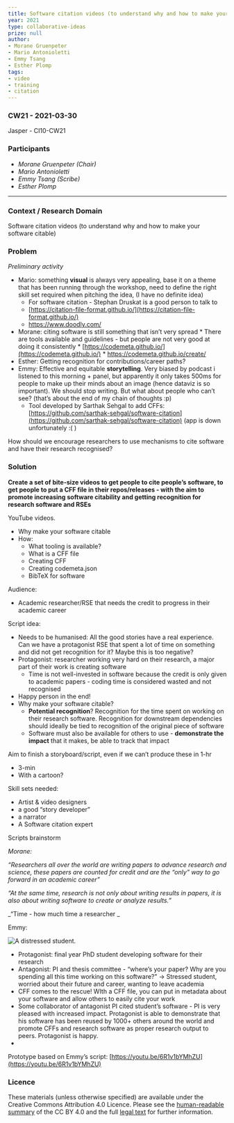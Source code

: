 ```yaml
---
title: Software citation videos (to understand why and how to make your software citable)
year: 2021
type: collaborative-ideas
prize: null
author:
- Morane Gruenpeter
- Mario Antonioletti
- Emmy Tsang
- Esther Plomp
tags:
- video
- training
- citation
---
```

### CW21 - 2021-03-30

Jasper - CI10-CW21


### **Participants**

*   _Morane Gruenpeter (Chair)_
*   _Mario Antonioletti_
*   _Emmy Tsang (Scribe)_
*   _Esther Plomp_

---


### **Context / Research Domain**

Software citation videos (to understand why and how to make your software citable)


### **Problem**


_Preliminary activity_

*   Mario: something **visual** is always very appealing, base it on a theme that has been running through the workshop, need to define the right skill set required when pitching the idea, (I have no definite idea)
    *   For software citation - Stephan Druskat is a good person to talk to
    *   [https://citation-file-format.github.io/](https://citation-file-format.github.io/)
    *   https://www.doodly.com/
*    Morane: citing software is still something that isn’t very spread 
    *   There are tools available and guidelines - but people are not very good at doing it consistently
    *   [https://codemeta.github.io/](https://codemeta.github.io/)
    *   https://codemeta.github.io/create/
*   Esther: Getting recognition for contributions/career paths? 
*   Emmy: Effective and equitable **storytelling**. Very biased by podcast i listened to this morning + panel, but apparently it only takes 500ms for people to make up their minds about an image (hence dataviz is so important). We should stop writing. But what about people who can’t see? (that’s about the end of my chain of thoughts :p)
    *   Tool developed by Sarthak Sehgal to add CFFs: [https://github.com/sarthak-sehgal/software-citation](https://github.com/sarthak-sehgal/software-citation) (app is down unfortunately :( )

How should we encourage researchers to use mechanisms to cite software and have their research recognised? 


### **Solution**

**Create a set of bite-size videos to get people to cite people’s software, to get people to put a CFF file in their repos/releases - with the aim to promote increasing software citability and getting recognition for research software and RSEs**

YouTube videos.

*   Why make your software citable
*   How:
    *   What tooling is available?
    *   What is a CFF file
    *   Creating CFF 
    *   Creating codemeta.json
    *   BibTeX for software

Audience:

*   Academic researcher/RSE that needs the credit to progress in their academic career

Script idea:

*   Needs to be humanised: All the good stories have a real experience. Can we have a protagonist RSE that spent a lot of time on something and did not get recognition for it? Maybe this is too negative?
*   Protagonist: researcher working very hard on their research, a major part of their work is creating software 
    *   Time is not well-invested in software because the credit is only given to academic papers - coding time is considered wasted and not recognised 
*   Happy person in the end!
*   Why make your software citable?
    *   **Potential recognition**? Recognition for the time spent on working on their research software. Recognition for downstream dependencies should ideally be tied to recognition of the original piece of software
    *   Software must also be available for others to use - **demonstrate the impact** that it makes, be able to track that impact

Aim to finish a storyboard/script, even if we can’t produce these in 1-hr

*   3-min
*   With a cartoon?

Skill sets needed: 

*   Artist & video designers
*   a good “story developer”
*   a narrator
*   A Software citation expert

Scripts brainstorm

_Morane:_

_“Researchers all over the world are writing papers to advance research and science, these papers are counted for credit and are the “only” way to go forward in an academic career”_

_“At the same time, research is not only about writing results in papers, it is also about writing software to create or analyze results.”_

_“Time - how much time a researcher _

Emmy:

![A distressed student.](../images/student.jpg)

*   Protagonist: final year PhD student developing software for their research 
*   Antagonist: PI and thesis committee - “where’s your paper? Why are you spending all this time working on this software?” -> Stressed student, worried about their future and career, wanting to leave academia
*   CFF comes to the rescue! WIth a CFF file, you can put in metadata about your software and allow others to easily cite your work
*   Some collaborator of antagonist PI cited student’s software - PI is very pleased with increased impact. Protagonist is able to demonstrate that his software has been reused by 1000+ others around the world and promote CFFs and research software as proper research output to peers. Protagonist is happy.
*   

Prototype based on Emmy’s script: [https://youtu.be/6R1v1bYMhZU](https://youtu.be/6R1v1bYMhZU) 


### Licence

These materials (unless otherwise specified) are available under the Creative Commons Attribution 4.0 Licence. Please see the [human-readable summary](https://creativecommons.org/licenses/by/4.0/) of the CC BY 4.0 and the full [legal text](https://creativecommons.org/licenses/by/4.0/legalcode) for further information. 


